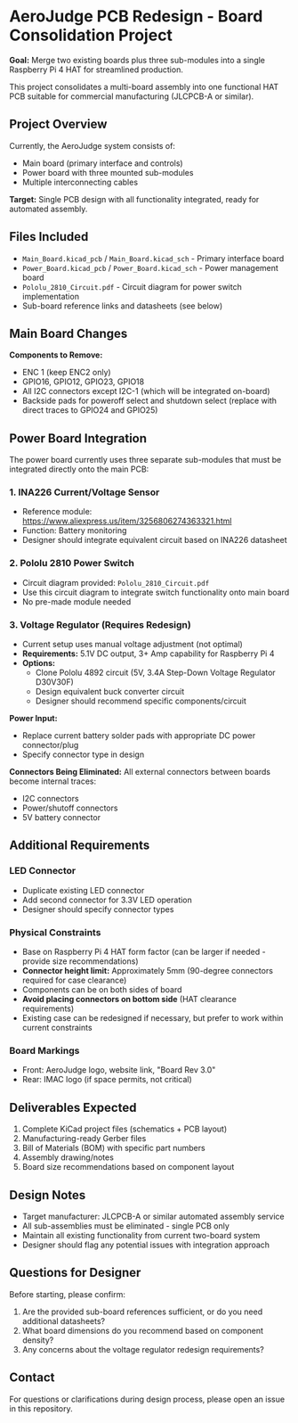 # AeroJudge PCB Redesign - Board Consolidation Project

**Goal:** Merge two existing boards plus three sub-modules into a single Raspberry Pi 4 HAT for streamlined production.

This project consolidates a multi-board assembly into one functional HAT PCB suitable for commercial manufacturing (JLCPCB-A or similar).

## Project Overview

Currently, the AeroJudge system consists of:
- Main board (primary interface and controls)
- Power board with three mounted sub-modules
- Multiple interconnecting cables

**Target:** Single PCB design with all functionality integrated, ready for automated assembly.

## Files Included

- `Main_Board.kicad_pcb` / `Main_Board.kicad_sch` - Primary interface board
- `Power_Board.kicad_pcb` / `Power_Board.kicad_sch` - Power management board
- `Pololu_2810_Circuit.pdf` - Circuit diagram for power switch implementation
- Sub-board reference links and datasheets (see below)

## Main Board Changes

**Components to Remove:**
- ENC 1 (keep ENC2 only)
- GPIO16, GPIO12, GPIO23, GPIO18
- All I2C connectors except I2C-1 (which will be integrated on-board)
- Backside pads for poweroff select and shutdown select (replace with direct traces to GPIO24 and GPIO25)

## Power Board Integration

The power board currently uses three separate sub-modules that must be integrated directly onto the main PCB:

### 1. INA226 Current/Voltage Sensor
- Reference module: https://www.aliexpress.us/item/3256806274363321.html
- Function: Battery monitoring
- Designer should integrate equivalent circuit based on INA226 datasheet

### 2. Pololu 2810 Power Switch
- Circuit diagram provided: `Pololu_2810_Circuit.pdf`
- Use this circuit diagram to integrate switch functionality onto main board
- No pre-made module needed

### 3. Voltage Regulator (Requires Redesign)
- Current setup uses manual voltage adjustment (not optimal)
- **Requirements:** 5.1V DC output, 3+ Amp capability for Raspberry Pi 4
- **Options:**
  - Clone Pololu 4892 circuit (5V, 3.4A Step-Down Voltage Regulator D30V30F)
  - Design equivalent buck converter circuit
  - Designer should recommend specific components/circuit

**Power Input:**
- Replace current battery solder pads with appropriate DC power connector/plug
- Specify connector type in design

**Connectors Being Eliminated:**
All external connectors between boards become internal traces:
- I2C connectors
- Power/shutoff connectors  
- 5V battery connector

## Additional Requirements

### LED Connector
- Duplicate existing LED connector
- Add second connector for 3.3V LED operation
- Designer should specify connector types

### Physical Constraints
- Base on Raspberry Pi 4 HAT form factor (can be larger if needed - provide size recommendations)
- **Connector height limit:** Approximately 5mm (90-degree connectors required for case clearance)
- Components can be on both sides of board
- **Avoid placing connectors on bottom side** (HAT clearance requirements)
- Existing case can be redesigned if necessary, but prefer to work within current constraints

### Board Markings
- Front: AeroJudge logo, website link, "Board Rev 3.0"
- Rear: IMAC logo (if space permits, not critical)

## Deliverables Expected

1. Complete KiCad project files (schematics + PCB layout)
2. Manufacturing-ready Gerber files
3. Bill of Materials (BOM) with specific part numbers
4. Assembly drawing/notes
5. Board size recommendations based on component layout

## Design Notes

- Target manufacturer: JLCPCB-A or similar automated assembly service
- All sub-assemblies must be eliminated - single PCB only
- Maintain all existing functionality from current two-board system
- Designer should flag any potential issues with integration approach

## Questions for Designer

Before starting, please confirm:
1. Are the provided sub-board references sufficient, or do you need additional datasheets?
2. What board dimensions do you recommend based on component density?
3. Any concerns about the voltage regulator redesign requirements?

## Contact

For questions or clarifications during design process, please open an issue in this repository.
